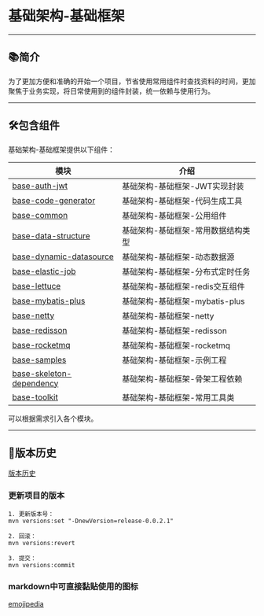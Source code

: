 # 基础架构-基础框架

-------------------------------------------------------------------------------

## 📚简介

为了更加方便和准确的开始一个项目，节省使用常用组件时查找资料的时间，更加聚焦于业务实现，将日常使用到的组件封装，统一依赖与使用行为。

-------------------------------------------------------------------------------

## 🛠️包含组件

基础架构-基础框架提供以下组件：

| 模块                                                             | 介绍                     |
|----------------------------------------------------------------|------------------------|
| [base-auth-jwt](base-auth-jwt/README.md)                       | 基础架构-基础框架-JWT实现封装      |
| [base-code-generator](base-code-generator/README.md)           | 基础架构-基础框架-代码生成工具       |
| [base-common](base-common/README.md)                           | 基础架构-基础框架-公用组件         |
| [base-data-structure](base-data-structure/README.md)           | 基础架构-基础框架-常用数据结构类型     |
| [base-dynamic-datasource](base-dynamic-datasource/README.md)   | 基础架构-基础框架-动态数据源        |
| [base-elastic-job](base-elastic-job/README.md)                 | 基础架构-基础框架-分布式定时任务      |
| [base-lettuce](base-lettuce/README.md)                         | 基础架构-基础框架-redis交互组件    |
| [base-mybatis-plus](base-mybatis-plus/README.md)               | 基础架构-基础框架-mybatis-plus |
| [base-netty](base-netty/README.md)                             | 基础架构-基础框架-netty        |
| [base-redisson](base-redisson/README.md)                       | 基础架构-基础框架-redisson     |
| [base-rocketmq](base-rocketmq/README.md)                       | 基础架构-基础框架-rocketmq     |
| [base-samples](base-samples/README.md)                         | 基础架构-基础框架-示例工程         |
| [base-skeleton-dependency](base-skeleton-dependency/README.md) | 基础架构-基础框架-骨架工程依赖       |
| [base-toolkit](base-toolkit/README.md)                         | 基础架构-基础框架-常用工具类        |

可以根据需求引入各个模块。

-------------------------------------------------------------------------------

## 🎋版本历史

[版本历史](doc/VERSION.md)

### 更新项目的版本

~~~
1. 更新版本号：
mvn versions:set "-DnewVersion=release-0.0.2.1"

2. 回滚： 
mvn versions:revert

3. 提交： 
mvn versions:commit
~~~

### markdown中可直接黏贴使用的图标
[emojipedia](https://www.emojipedia.org/)